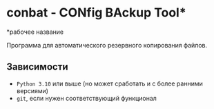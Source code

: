# conbat - CONfig BAckup Tool\*
\*рабочее название

Программа для автоматического резервного копирования файлов.
## Зависимости
- `Python 3.10` или выше (но может сработать и с более ранними версиями)
- `git`, если нужен соответствующий функционал
